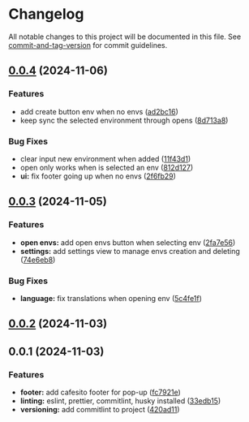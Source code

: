 # Changelog

All notable changes to this project will be documented in this file. See [commit-and-tag-version](https://github.com/absolute-version/commit-and-tag-version) for commit guidelines.

## [0.0.4](https://github.com/juanfraherrero/Environment-Tab-Loader-Extension/compare/v0.0.3...v0.0.4) (2024-11-06)


### Features

* add create button env when no envs ([ad2bc16](https://github.com/juanfraherrero/Environment-Tab-Loader-Extension/commit/ad2bc1678b4b548b82918696849b4ea1538830b8))
* keep sync the selected environment through opens ([8d713a8](https://github.com/juanfraherrero/Environment-Tab-Loader-Extension/commit/8d713a8655baf8d5006f3c52b0f9af000dbf5db9))


### Bug Fixes

* clear input new environment when added ([11f43d1](https://github.com/juanfraherrero/Environment-Tab-Loader-Extension/commit/11f43d148e403ba95da25cd1d662f5261f61c31b))
* open only works when is selected an env ([812d127](https://github.com/juanfraherrero/Environment-Tab-Loader-Extension/commit/812d127ed2fb700c6570f36026cedc46584407f7))
* **ui:** fix footer going up when no envs ([2f6fb29](https://github.com/juanfraherrero/Environment-Tab-Loader-Extension/commit/2f6fb29e140078e340343348d1c683cd0c729727))

## [0.0.3](https://github.com/juanfraherrero/Environment-Tab-Loader-Extension/compare/v0.0.2...v0.0.3) (2024-11-05)


### Features

* **open envs:** add open envs button when selecting env ([2fa7e56](https://github.com/juanfraherrero/Environment-Tab-Loader-Extension/commit/2fa7e5698417b10630c05f57d80f2af395f2e5dc))
* **settings:** add settings view to manage envs creation and deleting ([74e6eb8](https://github.com/juanfraherrero/Environment-Tab-Loader-Extension/commit/74e6eb89b67b240b4503ae5a65a72aab4ddc7db3))


### Bug Fixes

* **language:** fix translations when opening env ([5c4fe1f](https://github.com/juanfraherrero/Environment-Tab-Loader-Extension/commit/5c4fe1fb37575a105cf9ce2b39591a2a2cb50c30))

## [0.0.2](https://github.com/juanfraherrero/Environment-Tab-Loader-Extension/compare/v0.0.1...v0.0.2) (2024-11-03)

## 0.0.1 (2024-11-03)


### Features

* **footer:** add cafesito footer for pop-up ([fc7921e](https://github.com/juanfraherrero/Environment-Tab-Loader-Extension/commit/fc7921e1fe9e0404a65a3a4c86c391ed4686d0df))
* **linting:** eslint, prettier, commitlint, husky installed ([33edb15](https://github.com/juanfraherrero/Environment-Tab-Loader-Extension/commit/33edb15c8e075ad712a448dc7b717246d3f6e116))
* **versioning:** add commitlint to project ([420ad11](https://github.com/juanfraherrero/Environment-Tab-Loader-Extension/commit/420ad1146103efe9e26414ddd1e4e07712690a52))
